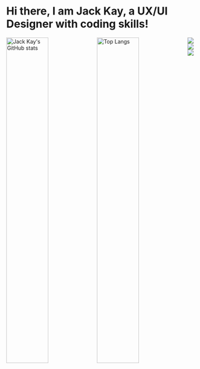 # Hi there, I am Jack Kay, a UX/UI Designer with coding skills! 

<img align="left" width="47%" src="https://github-readme-stats.vercel.app/api?username=jackkayak&theme=nightowl&show_icons=true" alt="Jack Kay's GitHub stats" />

<img align="left" width="47%" src="https://github-readme-stats.vercel.app/api/top-langs/?username=jackkayak&layout=compact" alt="Top Langs" />

<img align="left" src="https://img.shields.io/badge/react-%2320232a.svg?style=for-the-badge&logo=react&logoColor=%2361DAFB" />
<img align="left" src="https://img.shields.io/badge/tailwindcss-%2338B2AC.svg?style=for-the-badge&logo=tailwind-css&logoColor=white" />
<img  src="https://img.shields.io/badge/javascript-%23323330.svg?style=for-the-badge&logo=javascript&logoColor=%23F7DF1E" />
